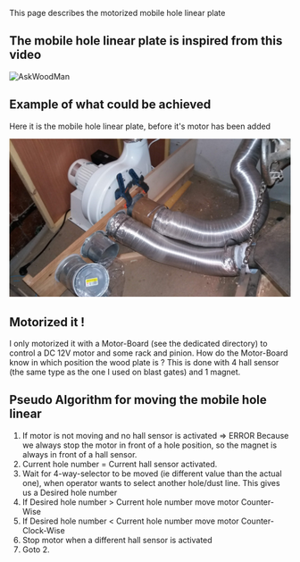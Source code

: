 This page describes the motorized mobile hole linear plate

## The mobile hole linear plate is inspired from this video

![AskWoodMan](https://www.youtube.com/watch?v=DTT-PUUXmUc&t=4s)

## Example of what could be achieved
Here it is the mobile hole linear plate, before it's motor has been added

![The mobile hole linear plate](https://github.com/vincent-bruel/arduino-and-co/blob/master/Projects/DustCollectorCommander-ArduinoNano-HallSensorsA3144/Mobile-Hole-Linear-Plate/20181201_123953.jpg)

## Motorized it !

I only motorized it with a Motor-Board (see the dedicated directory) to control a DC 12V motor and some rack and pinion.
How do the Motor-Board know in which position the wood plate is ?
This is done with 4 hall sensor (the same type as the one I used on blast gates) and 1 magnet.

## Pseudo Algorithm for moving the mobile hole linear

1. If motor is not moving and no hall sensor is activated => ERROR
Because we always stop the motor in front of a hole position, so the magnet is always in front of a hall sensor.
2. Current hole number = Current hall sensor activated.
3. Wait for 4-way-selector to be moved (ie different value than the actual one), when operator wants to select another hole/dust line. This gives us a Desired hole number
4. If Desired hole number > Current hole number move motor Counter-Wise
5. If Desired hole number < Current hole number move motor Counter-Clock-Wise
6. Stop motor when a different hall sensor is activated
7. Goto 2.


